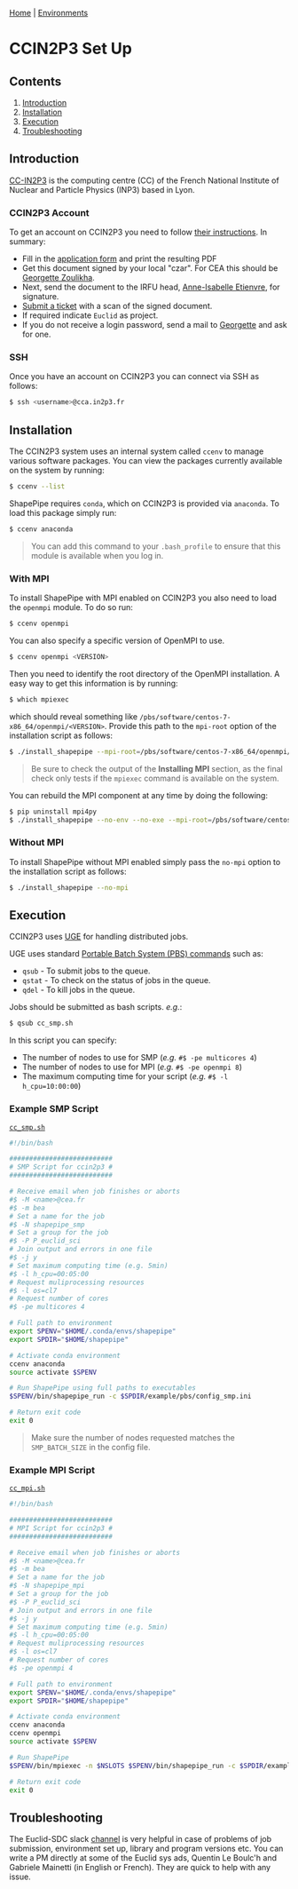 [Home](./shapepipe.md) | [Environments](./environment.md)

# CCIN2P3 Set Up

## Contents

1. [Introduction](#Introduction)
1. [Installation](#Installation)
1. [Execution](#Execution)
1. [Troubleshooting](#Troubleshooting)

## Introduction

[CC-IN2P3](https://doc.cc.in2p3.fr/en-index.html) is the computing centre (CC) of the French National Institute of Nuclear and Particle Physics (INP3) based in Lyon.


### CCIN2P3 Account

To get an account on CCIN2P3 you need to follow [their instructions](https://doc.cc.in2p3.fr/en/Getting-started/start.html). In summary:
- Fill in the [application form](http://cctools.in2p3.fr/cclogon/) and print the resulting PDF
- Get this document signed by your local "czar". For CEA this should be [Georgette Zoulikha](mailto:zou.georgette@cea.fr).
- Next, send the document to the IRFU head, [Anne-Isabelle Etienvre](anne-isabelle.etienvre@cea.fr), for signature.
- [Submit a ticket](https://cc-usersupport.in2p3.fr/otrs/customer.pl) with a scan of the signed document.
- If required indicate `Euclid` as project.
- If you do not receive a login password, send a mail to [Georgette](mailto:zou.georgette@cea.fr) and ask for one.

### SSH

Once you have an account on CCIN2P3 you can connect via SSH as follows:

```bash
$ ssh <username>@cca.in2p3.fr
```

## Installation

The CCIN2P3 system uses an internal system called `ccenv` to manage various software packages. You can view the packages currently available on the system by running:

```bash
$ ccenv --list
```

ShapePipe requires `conda`, which on CCIN2P3 is provided via `anaconda`. To load this package simply run:

```bash
$ ccenv anaconda
```

> You can add this command to your `.bash_profile` to ensure that this module is available when you log in.

### With MPI

To install ShapePipe with MPI enabled on CCIN2P3 you also need to load the `openmpi` module. To do so run:

```bash
$ ccenv openmpi
```

You can also specify a specific version of OpenMPI to use.

```bash
$ ccenv openmpi <VERSION>
```

Then you need to identify the root directory of the OpenMPI installation. A easy way to get this information is by running:

```bash
$ which mpiexec
```

which should reveal something like `/pbs/software/centos-7-x86_64/openmpi/<VERSION>`. Provide this path to the `mpi-root` option of the installation script as follows:

```bash
$ ./install_shapepipe --mpi-root=/pbs/software/centos-7-x86_64/openmpi/<VERSION>
```

> Be sure to check the output of the **Installing MPI** section, as the final check only tests if the `mpiexec` command is available on the system.

You can rebuild the MPI component at any time by doing the following:

```bash
$ pip uninstall mpi4py
$ ./install_shapepipe --no-env --no-exe --mpi-root=/pbs/software/centos-7-x86_64/openmpi/<VERSION>
```

### Without MPI

To install ShapePipe without MPI enabled simply pass the `no-mpi` option to the installation script as follows:

```bash
$ ./install_shapepipe --no-mpi
```

## Execution

CCIN2P3 uses [UGE](https://en.wikipedia.org/wiki/Univa_Grid_Engine) for handling distributed jobs.

UGE uses standard [Portable Batch System (PBS) commands](https://www.cqu.edu.au/eresearch/high-performance-computing/hpc-user-guides-and-faqs/pbs-commands) such as:

- `qsub` - To submit jobs to the queue.
- `qstat` - To check on the status of jobs in the queue.
- `qdel` - To kill jobs in the queue.

Jobs should be submitted as bash scripts. *e.g.*:

```bash
$ qsub cc_smp.sh
```

In this script you can specify:

- The number of nodes to use for SMP (*e.g.* `#$ -pe multicores 4`)
- The number of nodes to use for MPI (*e.g.* `#$ -pe openmpi 8`)
- The maximum computing time for your script (*e.g.* `#$ -l h_cpu=10:00:00`)

### Example SMP Script

[`cc_smp.sh`](../../example/pbs/cc_smp.sh)

```bash
#!/bin/bash

##########################
# SMP Script for ccin2p3 #
##########################

# Receive email when job finishes or aborts
#$ -M <name>@cea.fr
#$ -m bea
# Set a name for the job
#$ -N shapepipe_smp
# Set a group for the job
#$ -P P_euclid_sci
# Join output and errors in one file
#$ -j y
# Set maximum computing time (e.g. 5min)
#$ -l h_cpu=00:05:00
# Request muliprocessing resources
#$ -l os=cl7
# Request number of cores
#$ -pe multicores 4

# Full path to environment
export SPENV="$HOME/.conda/envs/shapepipe"
export SPDIR="$HOME/shapepipe"

# Activate conda environment
ccenv anaconda
source activate $SPENV

# Run ShapePipe using full paths to executables
$SPENV/bin/shapepipe_run -c $SPDIR/example/pbs/config_smp.ini

# Return exit code
exit 0
```

> Make sure the number of nodes requested matches the `SMP_BATCH_SIZE` in the config file.

### Example MPI Script

[`cc_mpi.sh`](../../example/pbs/cc_mpi.sh)

```bash
#!/bin/bash

##########################
# MPI Script for ccin2p3 #
##########################

# Receive email when job finishes or aborts
#$ -M <name>@cea.fr
#$ -m bea
# Set a name for the job
#$ -N shapepipe_mpi
# Set a group for the job
#$ -P P_euclid_sci
# Join output and errors in one file
#$ -j y
# Set maximum computing time (e.g. 5min)
#$ -l h_cpu=00:05:00
# Request muliprocessing resources
#$ -l os=cl7
# Request number of cores
#$ -pe openmpi 4

# Full path to environment
export SPENV="$HOME/.conda/envs/shapepipe"
export SPDIR="$HOME/shapepipe"

# Activate conda environment
ccenv anaconda
ccenv openmpi
source activate $SPENV

# Run ShapePipe
$SPENV/bin/mpiexec -n $NSLOTS $SPENV/bin/shapepipe_run -c $SPDIR/example/pbs/config_mpi.ini

# Return exit code
exit 0
```

## Troubleshooting

The Euclid-SDC slack [channel](#euclid-sdc-france.slack.com) is very helpful in case of problems of job submission, environment set up, library and program versions etc. You can write a PM directly at some of the Euclid sys ads, Quentin Le Boulc'h and Gabriele Mainetti (in English or French). They are quick to help with any issue.
